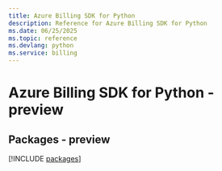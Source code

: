 ```yaml
---
title: Azure Billing SDK for Python
description: Reference for Azure Billing SDK for Python
ms.date: 06/25/2025
ms.topic: reference
ms.devlang: python
ms.service: billing
---
```

# Azure Billing SDK for Python - preview
## Packages - preview
[!INCLUDE [packages](billing-index.md)]